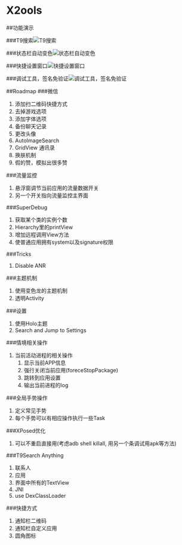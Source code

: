 X2ools
====
##功能演示

###T9搜索![T9搜索](https://dl.dropboxusercontent.com/u/54004983/Screenshot_2014-05-27-12-54-06.png)

###状态栏自动变色![状态栏自动变色](https://dl.dropboxusercontent.com/u/54004983/Screenshot_2014-05-27-12-42-14.png)

###快捷设置窗口![快捷设置窗口](https://dl.dropboxusercontent.com/u/54004983/Screenshot_2014-05-27-12-58-43.png)

###调试工具，签名免验证![调试工具，签名免验证](https://dl.dropboxusercontent.com/u/54004983/Screenshot_2014-05-27-12-39-45.png)

##Roadmap
###微信
1. 添加扫二维码快捷方式
2. 去掉游戏选项
3. 添加字体选项
4. 备份聊天记录
5. 更改头像
6. AutoImageSearch
7. GridView 通讯录
8. 换肤机制
9. 假的赞，模拟出很多赞

###流量监控
1. 悬浮窗调节当前应用的流量数据开关
2. 另一个开关指向流量监控主界面

###SuperDebug
1. 获取某个类的实例个数
2. Hierarchy里的printView
3. 增加远程调用View方法
4. 使普通应用拥有system以及signature权限

###Tricks
1. Disable ANR

###主题机制
1. 使用变色龙的主题机制
2. 透明Activity

###设置
1. 使用Holo主题
2. Search and Jump to Settings

###情境相关操作
1. 当前活动进程的相关操作
    1. 显示当前APP信息
    2. 强行关闭当前应用(foreceStopPackage)
    3. 跳转到应用设置
    4. 输出当前进程的log

###全局手势操作 
1. 定义常见手势
2. 每个手势可以有相应操作执行一些Task

###XPosed优化
1. 可以不重启直接用(考虑adb shell killall, 用另一个条调试用apk等方法)

###T9Search Anything
1. 联系人
2. 应用
3. 界面中所有的TextView
4. JNI
5. use DexClassLoader

###快捷方式
1. 通知栏二维码
2. 通知栏自定义应用
3. 圆角图标
